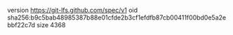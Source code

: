version https://git-lfs.github.com/spec/v1
oid sha256:b9c5bab48985387b88e01cfde2b3cf1efdfb87cb00411f00bd0e5a2ebbf22c7d
size 4368
